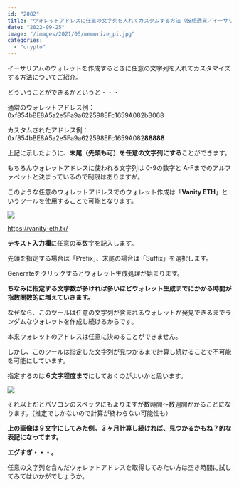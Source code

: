 ```yaml
---
id: "2082"
title: "ウォレットアドレスに任意の文字列を入れてカスタムする方法（仮想通貨／イーサリアム）"
date: "2022-09-25"
image: "/images/2021/05/memorize_pi.jpg"
categories: 
  - "crypto"
---
```


イーサリアムのウォレットを作成するときに任意の文字列を入れてカスタマイズする方法についてご紹介。

どういうことができるかというと・・・

通常のウォレットアドレス例：0xf854bBE8A5a2e5Fa9a622598EFc1659A082bB068

カスタムされたアドレス例：0xf854bBE8A5a2e5Fa9a622598EFc1659A082**88888**

上記に示したように、**末尾（先頭も可）を任意の文字列にする**ことができます。

もちろんウォレットアドレスに使われる文字列は 0-9の数字と A-Fまでのアルファベットと決まっているので制限はありますが。

このような任意のウォレットアドレスでのウォレット作成は「**Vanity ETH**」というツールを使用することで可能となります。

![](../../assets/images/2022/09/vanity-eth-ss.jpg)

https://vanity-eth.tk/

**テキスト入力欄**に任意の英数字を記入します。

先頭を指定する場合は「Prefix」、末尾の場合は「Suffix」を選択します。

Generateをクリックするとウォレット生成処理が始まります。

**ちなみに指定する文字数が多ければ多いほどウォレット生成までにかかる時間が指数関数的に増えていきます。**

なぜなら、このツールは任意の文字列が含まれるウォレットが発見できるまでランダムなウォレットを作成し続けるからです。

本来ウォレットのアドレスは任意に決めることができません。

しかし、このツールは指定した文字列が見つかるまで計算し続けることで不可能を可能にしています。

指定するのは**６文字程度まで**にしておくのがよいかと思います。

![](../../assets/images/2022/09/vanity-eth-ss2.jpg)

それ以上だとパソコンのスペックにもよりますが数時間～数週間かかることになります。（推定でしかないので計算が終わらない可能性も）

**上の画像は９文字にしてみた例。３ヶ月計算し続ければ、見つかるかもね？的な表記になってます。**

**エグすぎ・・・。**

任意の文字列を含んだウォレットアドレスを取得してみたい方は空き時間に試してみてはいかがでしょうか。
